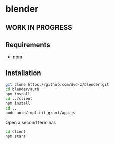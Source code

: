 # blender

## WORK IN PROGRESS

## Requirements

- [npm](https://www.npmjs.com/)

## Installation

```bash
git clone https://github.com/dvd-z/blender.git
cd blender/auth
npm install
cd ../client
npm install
cd ..
node auth/implicit_grant/app.js
```

Open a second terminal.

```bash
cd client
npm start
```
